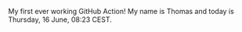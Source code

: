 My first ever working GitHub Action!
My name is Thomas and today is Thursday, 16 June, 08:23 CEST. 
